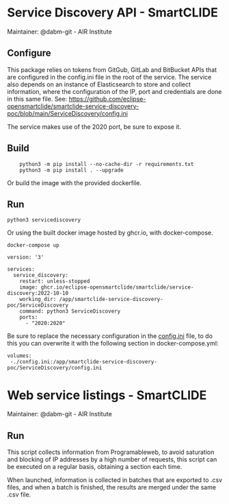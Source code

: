 <!--
   Copyright (C) 2021-2022 AIR Institute
   
   This program and the accompanying materials are made
   available under the terms of the Eclipse Public License 2.0
   which is available at https://www.eclipse.org/legal/epl-2.0/
   
   SPDX-License-Identifier: EPL-2.0
   
   Contributors:
       David Berrocal Macías (@dabm-git) - initial API and implementation
-->
# Service Discovery API - SmartCLIDE
Maintainer:  @dabm-git - AIR Institute

## Configure 
This package relies on tokens from GitGub, GitLab and BitBucket APIs that are configured in the config.ini file in the root of the service.
The service also depends on an instance of Elasticsearch to store and collect information, where the configuration of the IP, port and credentials are done in this same file.
    See: https://github.com/eclipse-opensmartclide/smartclide-service-discovery-poc/blob/main/ServiceDiscovery/config.ini

The service makes use of the 2020 port, be sure to expose it.

## Build
```
    python3 -m pip install --no-cache-dir -r requirements.txt
    python3 -m pip install . --upgrade
```
Or build the image with the provided dockerfile.

## Run
```
python3 servicediscovery
```

Or using the built docker image hosted by ghcr.io, with docker-compose.
```
docker-compose up
```

```
version: '3'

services:
  service_discovery:
    restart: unless-stopped
    image: ghcr.io/eclipse-opensmartclide/smartclide/service-discovery:2022-10-10
    working_dir: /app/smartclide-service-discovery-poc/ServiceDiscovery
    command: python3 ServiceDiscovery
    ports:
      - "2020:2020"
```

Be sure to replace the necessary configuration in the [config.ini](https://github.com/eclipse-opensmartclide/smartclide-service-discovery-poc/blob/main/ServiceDiscovery/config.ini) file, to do this you can overwrite it with the following section in docker-compose.yml:
```
volumes:
 -./config.ini:/app/smartclide-service-discovery-poc/ServiceDiscovery/config.ini
```


# Web service listings - SmartCLIDE
Maintainer:  @dabm-git - AIR Institute

## Run
This script collects information from Programableweb, to avoid saturation and blocking of IP addresses by a high number of requests, this script can be executed on a regular basis, obtaining a section each time.

When launched, information is collected in batches that are exported to .csv files, and when a batch is finished, the results are merged under the same .csv file.
